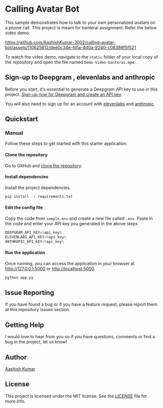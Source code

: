 # Calling Avatar Bot
This sample demonstrates how to talk to your own personalized avatars on a phone call. This project is meant for banterai assignment. Refer the below video demo:

https://github.com/AashishKumar-3002/calling-avatar-bot/assets/110625812/dee0c34e-fd1a-4d0a-9240-c08386f5f521

To watch the video demo, navigate to the `static` folder of your local copy of the repository and open the file named `Demo-Video-banterai.mp4`.

## Sign-up to Deepgram , elevenlabs and anthropic

Before you start, it's essential to generate a Deepgram API key to use in this project. [Sign-up now for Deepgram and create an API key](https://console.deepgram.com/signup?jump=keys).

You will also need to sign up for an account with [elevenlabs](https://elevenlabs.com/) and [anthropic](https://anthropic.com/).

## Quickstart

### Manual

Follow these steps to get started with this starter application.

#### Clone the repository

Go to GitHub and [clone the repository](https://github.com/AashishKumar-3002/calling-avatar-bot.git).

#### Install dependencies

Install the project dependencies.

```bash
pip install -r requirements.txt
```

#### Edit the config file

Copy the code from `sample.env` and create a new file called `.env`. Paste in the code and enter your API key you generated in the above steps

```js
DEEPGRAM_API_KEY=%api_key%
ELEVENLABS_API_KEY=%api_key%
ANTHROPIC_API_KEY=%api_key%
```

#### Run the application

Once running, you can access the application in your browser at <http://127.0.0.1:5000> or <http://localhost:5000>.

```bash
python app.py
```



## Issue Reporting

If you have found a bug or if you have a feature request, please report them at this repository issues section. 

## Getting Help

I would love to hear from you so if you have questions, comments or find a bug in the project, let us know! 

## Author

[Aashish Kumar](https://www.linkedin.com/in/aashish-kumar-iiit/)

## License

This project is licensed under the MIT license. See the [LICENSE](./LICENSE) file for more info.
